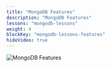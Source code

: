 ```yaml
---
title: "MongoDB Features"
description: "MongoDB Features"
lessons: "mongodb-lessons" 
weight: 4
blockKey: "mongodb-lessons-features"
hideVideo: true
---
```


![MongoDB Features](/mongodb/cover-features.jpg)